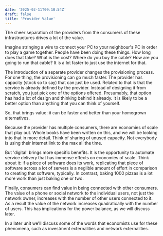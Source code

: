 ```yaml
---
date: '2025-03-11T09:10:54Z'
draft: false
title: 'Provider Value'
---
```


The sheer separation of the providers from the consumers of these infrastructures drives a lot of the value.

Imagine stringing a wire to connect your PC to your neighbour's PC in order to play a game together. People have been doing these things. How long does that take? What is the cost? Where do you buy the cable? How are you going to run that cable? It is a lot faster to just use the internet for that.

The introduction of a separate provider changes the provisioning process. For one thing, the provisioning can go much faster. The provider has capacity (stock so to say) that can just be used. Related to that is that the service is already defined by the provider. Instead of designing it from scratch, you just pick one of the options offered. Presumably, that option has had a lot of design and thinking behind it already. It is likely to be a better option than anything that you can think of yourself.

So, that brings value: it can be faster and better than your homegrown alternatives.

Because the provider has multiple consumers, there are economies of scale that play out. Whole books have been written on this, and we will be looking into that in more detail. Think of sharing of unused capacity. Not everybody is using their internet link to the max all the time.

But 'digital' brings more specific benefits. It is the opportunity to automate service delivery that has immense effects on economies of scale. Think about it: if a piece of software does its work, replicating that piece of software across a lot of servers is a neglible amount of effort in comparison to creating that software, typically. In contrast, baking 1000 pizzas is a lot more work than just baking one or two.

Finally, consumers can find value in being connected with other consumers. The value of a phone or social network to the individual users, not just the network owner, increases with the number of other users connected to it. As a result the value of the network increases quadratically with the number of users. This has implications for the power balance, as we will discuss later. 

In a later unit we'll discuss some of the words that economists use for these phenomena, such as investment externalities and network externalities.